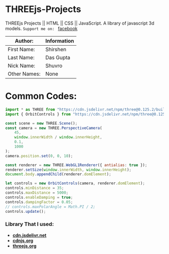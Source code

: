 # THREEjs-Projects
THREEjs Projects || HTML || CSS || JavaScript. A library of javascript 3d models.
`Support me on: ` [facebook](https://www.facebook.com/shuvra.gupta.16/') 

Author: | Information |
------- | ------------- |
First Name: | Shirshen |
Last Name: | Das Gupta |
Nick Name: | Shuvro |
Other Names: | None |

# Common Codes: 
``` Javascript
import * as THREE from "https://cdn.jsdelivr.net/npm/three@0.125.2/build/three.module.js";
import { OrbitControls } from "https://cdn.jsdelivr.net/npm/three@0.125.2/examples/jsm/controls/OrbitControls.js";

const scene = new THREE.Scene();
const camera = new THREE.PerspectiveCamera(
    45,
    window.innerWidth / window.innerHeight,
    0.1,
    1000
);
camera.position.set(0, 0, 10);

const renderer = new THREE.WebGL1Renderer({ antialias: true });
renderer.setSize(window.innerWidth, window.innerHeight);
document.body.appendChild(renderer.domElement);

let controls = new OrbitControls(camera, renderer.domElement);
controls.minDistance = 35;
controls.maxDistance = 5000;
controls.enableDamping = true;
controls.dampingFactor = 0.05;
// controls.maxPolarAngle = Math.PI / 2;
controls.update();
```

### Library That I used: 
* **[cdn.jsdelivr.net](https://www.jsdelivr.com/)**
* **[cdnjs.org](https://cdnjs.com/)**
* **[threejs.org](https://threejs.org/)**
